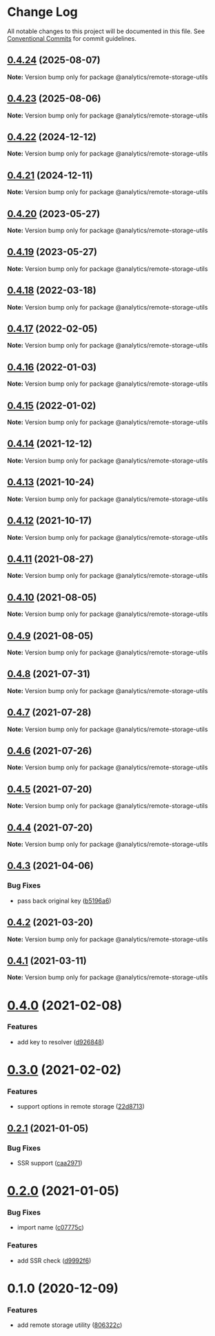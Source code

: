 # Change Log

All notable changes to this project will be documented in this file.
See [Conventional Commits](https://conventionalcommits.org) for commit guidelines.

## [0.4.24](https://github.com/DavidWells/analytics/compare/@analytics/remote-storage-utils@0.4.23...@analytics/remote-storage-utils@0.4.24) (2025-08-07)

**Note:** Version bump only for package @analytics/remote-storage-utils





## [0.4.23](https://github.com/DavidWells/analytics/compare/@analytics/remote-storage-utils@0.4.22...@analytics/remote-storage-utils@0.4.23) (2025-08-06)

**Note:** Version bump only for package @analytics/remote-storage-utils





## [0.4.22](https://github.com/DavidWells/analytics/compare/@analytics/remote-storage-utils@0.4.21...@analytics/remote-storage-utils@0.4.22) (2024-12-12)

**Note:** Version bump only for package @analytics/remote-storage-utils





## [0.4.21](https://github.com/DavidWells/analytics/compare/@analytics/remote-storage-utils@0.4.20...@analytics/remote-storage-utils@0.4.21) (2024-12-11)

**Note:** Version bump only for package @analytics/remote-storage-utils





## [0.4.20](https://github.com/DavidWells/analytics/compare/@analytics/remote-storage-utils@0.4.19...@analytics/remote-storage-utils@0.4.20) (2023-05-27)

**Note:** Version bump only for package @analytics/remote-storage-utils





## [0.4.19](https://github.com/DavidWells/analytics/compare/@analytics/remote-storage-utils@0.4.18...@analytics/remote-storage-utils@0.4.19) (2023-05-27)

**Note:** Version bump only for package @analytics/remote-storage-utils





## [0.4.18](https://github.com/DavidWells/analytics/compare/@analytics/remote-storage-utils@0.4.17...@analytics/remote-storage-utils@0.4.18) (2022-03-18)

**Note:** Version bump only for package @analytics/remote-storage-utils





## [0.4.17](https://github.com/DavidWells/analytics/compare/@analytics/remote-storage-utils@0.4.16...@analytics/remote-storage-utils@0.4.17) (2022-02-05)

**Note:** Version bump only for package @analytics/remote-storage-utils





## [0.4.16](https://github.com/DavidWells/analytics/compare/@analytics/remote-storage-utils@0.4.15...@analytics/remote-storage-utils@0.4.16) (2022-01-03)

**Note:** Version bump only for package @analytics/remote-storage-utils





## [0.4.15](https://github.com/DavidWells/analytics/compare/@analytics/remote-storage-utils@0.4.14...@analytics/remote-storage-utils@0.4.15) (2022-01-02)

**Note:** Version bump only for package @analytics/remote-storage-utils





## [0.4.14](https://github.com/DavidWells/analytics/compare/@analytics/remote-storage-utils@0.4.13...@analytics/remote-storage-utils@0.4.14) (2021-12-12)

**Note:** Version bump only for package @analytics/remote-storage-utils





## [0.4.13](https://github.com/DavidWells/analytics/compare/@analytics/remote-storage-utils@0.4.12...@analytics/remote-storage-utils@0.4.13) (2021-10-24)

**Note:** Version bump only for package @analytics/remote-storage-utils





## [0.4.12](https://github.com/DavidWells/analytics/compare/@analytics/remote-storage-utils@0.4.11...@analytics/remote-storage-utils@0.4.12) (2021-10-17)

**Note:** Version bump only for package @analytics/remote-storage-utils





## [0.4.11](https://github.com/DavidWells/analytics/compare/@analytics/remote-storage-utils@0.4.10...@analytics/remote-storage-utils@0.4.11) (2021-08-27)

**Note:** Version bump only for package @analytics/remote-storage-utils





## [0.4.10](https://github.com/DavidWells/analytics/compare/@analytics/remote-storage-utils@0.4.9...@analytics/remote-storage-utils@0.4.10) (2021-08-05)

**Note:** Version bump only for package @analytics/remote-storage-utils





## [0.4.9](https://github.com/DavidWells/analytics/compare/@analytics/remote-storage-utils@0.4.8...@analytics/remote-storage-utils@0.4.9) (2021-08-05)

**Note:** Version bump only for package @analytics/remote-storage-utils





## [0.4.8](https://github.com/DavidWells/analytics/compare/@analytics/remote-storage-utils@0.4.7...@analytics/remote-storage-utils@0.4.8) (2021-07-31)

**Note:** Version bump only for package @analytics/remote-storage-utils





## [0.4.7](https://github.com/DavidWells/analytics/compare/@analytics/remote-storage-utils@0.4.6...@analytics/remote-storage-utils@0.4.7) (2021-07-28)

**Note:** Version bump only for package @analytics/remote-storage-utils





## [0.4.6](https://github.com/DavidWells/analytics/compare/@analytics/remote-storage-utils@0.4.5...@analytics/remote-storage-utils@0.4.6) (2021-07-26)

**Note:** Version bump only for package @analytics/remote-storage-utils





## [0.4.5](https://github.com/DavidWells/analytics/compare/@analytics/remote-storage-utils@0.4.4...@analytics/remote-storage-utils@0.4.5) (2021-07-20)

**Note:** Version bump only for package @analytics/remote-storage-utils





## [0.4.4](https://github.com/DavidWells/analytics/compare/@analytics/remote-storage-utils@0.4.3...@analytics/remote-storage-utils@0.4.4) (2021-07-20)

**Note:** Version bump only for package @analytics/remote-storage-utils





## [0.4.3](https://github.com/DavidWells/analytics/compare/@analytics/remote-storage-utils@0.4.2...@analytics/remote-storage-utils@0.4.3) (2021-04-06)


### Bug Fixes

* pass back original key ([b5196a6](https://github.com/DavidWells/analytics/commit/b5196a6))





## [0.4.2](https://github.com/DavidWells/analytics/compare/@analytics/remote-storage-utils@0.4.1...@analytics/remote-storage-utils@0.4.2) (2021-03-20)

**Note:** Version bump only for package @analytics/remote-storage-utils





## [0.4.1](https://github.com/DavidWells/analytics/compare/@analytics/remote-storage-utils@0.4.0...@analytics/remote-storage-utils@0.4.1) (2021-03-11)

**Note:** Version bump only for package @analytics/remote-storage-utils





# [0.4.0](https://github.com/DavidWells/analytics/compare/@analytics/remote-storage-utils@0.3.0...@analytics/remote-storage-utils@0.4.0) (2021-02-08)


### Features

* add key to resolver ([d926848](https://github.com/DavidWells/analytics/commit/d926848))





# [0.3.0](https://github.com/DavidWells/analytics/compare/@analytics/remote-storage-utils@0.2.1...@analytics/remote-storage-utils@0.3.0) (2021-02-02)


### Features

* support options in remote storage ([22d8713](https://github.com/DavidWells/analytics/commit/22d8713))





## [0.2.1](https://github.com/DavidWells/analytics/compare/@analytics/remote-storage-utils@0.2.0...@analytics/remote-storage-utils@0.2.1) (2021-01-05)


### Bug Fixes

* SSR support ([caa2971](https://github.com/DavidWells/analytics/commit/caa2971))





# [0.2.0](https://github.com/DavidWells/analytics/compare/@analytics/remote-storage-utils@0.1.0...@analytics/remote-storage-utils@0.2.0) (2021-01-05)


### Bug Fixes

* import name ([c07775c](https://github.com/DavidWells/analytics/commit/c07775c))


### Features

* add SSR check ([d9992f6](https://github.com/DavidWells/analytics/commit/d9992f6))





# 0.1.0 (2020-12-09)


### Features

* add remote storage utility ([806322c](https://github.com/DavidWells/analytics/commit/806322c))
